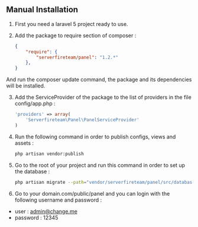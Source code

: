 ## Manual Installation

1. First you need a laravel 5 project ready to use.

2. Add the package to require section of composer :

    ```json
    {
        "require": {
            "serverfireteam/panel": "1.2.*"
        },
    }
    ```
And run the composer update command, the package and its dependencies will be installed.

3. Add the ServiceProvider of the package to the list of providers in the file config/app.php :

    ```php
    'providers' => array(
        'Serverfireteam\Panel\PanelServiceProvider'
    )
    ```

4. Run the following command in order to publish configs, views and assets :

    ```bash
    php artisan vendor:publish
    ```

5. Go to the root of your project and run this command in order to set up the database :

    ```bash
    php artisan migrate --path="vendor/serverfireteam/panel/src/database/migrations"
    ```

6. Go to your domain.com/public/panel and you can login with the following username and password :

 * user : admin@change.me
 * password : 12345

